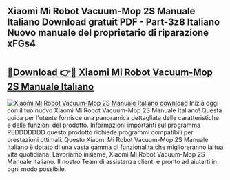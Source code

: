 ## Xiaomi Mi Robot Vacuum-Mop 2S Manuale Italiano Download gratuit PDF - Part-3z8 Italiano Nuovo manuale del proprietario di riparazione xFGs4

# <h2><a href="http://dfdh1hs.blite.top/?on=Xiaomi+Mi+Robot+Vacuum-Mop+2S+Manuale+Italiano">🔗Download 👉🔴 Xiaomi Mi Robot Vacuum-Mop 2S Manuale Italiano</a></h2>

[![Xiaomi Mi Robot Vacuum-Mop 2S Manuale Italiano download](https://i.imgur.com/lujVjoI.png)](http://dfdh1hs.blite.top/?on=Xiaomi+Mi+Robot+Vacuum-Mop+2S+Manuale+Italiano)
Inizia oggi con il tuo nuovo Xiaomi Mi Robot Vacuum-Mop 2S Manuale Italiano! Questa guida per l'utente fornisce una panoramica dettagliata delle caratteristiche e delle funzioni del prodotto. Informazioni importanti sul programma REDDDDDDD questo prodotto richiede programmi compatibili per prestazioni ottimali. Questo Xiaomi Mi Robot Vacuum-Mop 2S Manuale Italiano è dotato di una vasta gamma di funzionalità che miglioreranno la tua vita quotidiana. Lavoriamo insieme, Xiaomi Mi Robot Vacuum-Mop 2S Manuale Italiano. Il nostro Team di assistenza clienti è pronto ad aiutarti in ogni modo possibile.
